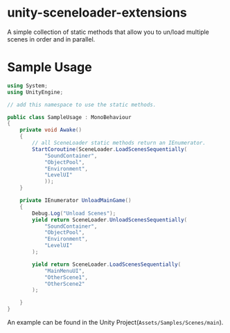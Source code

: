 # unity-sceneloader-extensions

A simple collection of static methods that allow you to un/load multiple scenes in order and in parallel.


# Sample Usage

``` csharp
using System;
using UnityEngine;

// add this namespace to use the static methods.

public class SampleUsage : MonoBehaviour
{
    private void Awake()
    {
        // all SceneLoader static methods return an IEnumerator.
        StartCoroutine(SceneLoader.LoadScenesSequentially(
            "SoundContainer",
            "ObjectPool",
            "Environment",
            "LevelUI"
            ));
    }

    private IEnumerator UnloadMainGame()
    {
        Debug.Log("Unload Scenes");
        yield return SceneLoader.UnloadScenesSequentially(
            "SoundContainer",
            "ObjectPool",
            "Environment",
            "LevelUI"
        );

        yield return SceneLoader.LoadScenesSequentially(
            "MainMenuUI",
            "OtherScene1",
            "OtherScene2"
        );

    }
}
```

An example can be found in the Unity Project(`Assets/Samples/Scenes/main`).



